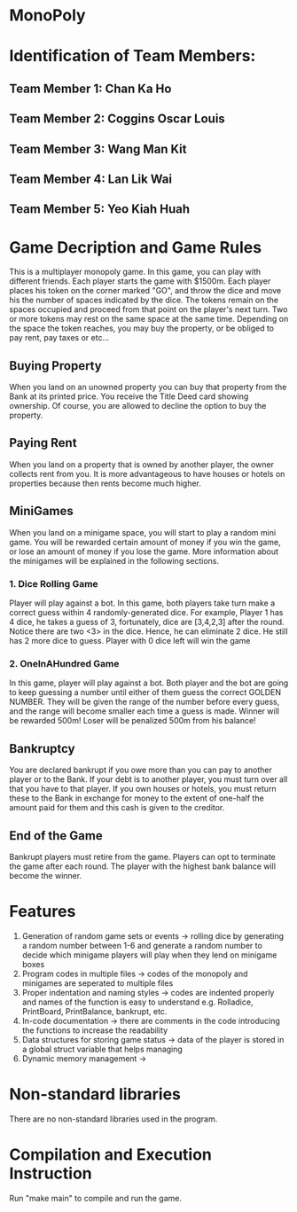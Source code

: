 # MonoPoly 


# Identification of Team Members:
## Team Member 1: Chan Ka Ho
## Team Member 2: Coggins Oscar Louis
## Team Member 3: Wang Man Kit
## Team Member 4: Lan Lik Wai
## Team Member 5: Yeo Kiah Huah


# Game Decription and Game Rules
This is a multiplayer monopoly game. 
In this game, you can play with different friends.
Each player starts the game with $1500m.
Each player places his token on the corner marked "GO", and throw the dice and move his the number of spaces indicated by the dice.
The tokens remain on the spaces occupied and proceed from that point on the player's next turn.
Two or more tokens may rest on the same space at the same time.
Depending on the space the token reaches, you may buy the property, or be obliged to pay rent, pay taxes or etc...

## Buying Property
When you land on an unowned property you can buy that property from the Bank at its printed price.
You receive the Title Deed card showing ownership.
Of course, you are allowed to decline the option to buy the property.

## Paying Rent
When you land on a property that is owned by another player, the owner collects rent from you.
It is more advantageous to have houses or hotels on properties because then rents become much higher.

## MiniGames
When you land on a minigame space, you will start to play a random mini game.
You will be rewarded certain amount of money if you win the game, or lose an amount of money if you lose the game.
More information about the minigames will be explained in the following sections.

### 1. Dice Rolling Game
Player will play against a bot.
In this game, both players take turn make a correct guess within 4 randomly-generated dice.
For example, Player 1 has 4 dice, he takes a guess of 3, fortunately, dice are [3,4,2,3] after the round.
Notice there are two <3> in the dice. Hence, he can eliminate 2 dice.
He still has 2 more dice to guess.
Player with 0 dice left will win the game

### 2. OneInAHundred Game
In this game, player will play against a bot.
Both player and the bot are going to keep guessing a number until either of them guess the correct GOLDEN NUMBER.
They will be given the range of the number before every guess, and the range will become smaller each time a guess is made.
Winner will be rewarded 500m!
Loser will be penalized 500m from his balance!

## Bankruptcy
You are declared bankrupt if you owe more than you can pay to another player or to the Bank.
If your debt is to another player, you must turn over all that you have to that player.
If you own houses or hotels, you must return these to the Bank in exchange for money to the extent of one-half the amount paid for them and this cash is given to the creditor.

## End of the Game
Bankrupt players must retire from the game.
Players can opt to terminate the game after each round.
The player with the highest bank balance will become the winner.

# Features
1. Generation of random game sets or events -> rolling dice by generating a random number between 1-6 and generate a random number to decide which minigame players will play when they lend on minigame boxes
2. Program codes in multiple files -> codes of the monopoly and minigames are seperated to multiple files
3. Proper indentation and naming styles -> codes are indented properly and names of the function is easy to understand e.g. Rolladice, PrintBoard, PrintBalance, bankrupt, etc.
4. In-code documentation -> there are comments in the code introducing the functions to increase the readability
5. Data structures for storing game status -> data of the player is stored in a global struct variable that helps managing
6. Dynamic memory management -> 

# Non-standard libraries
There are no non-standard libraries used in the program.

# Compilation and Execution Instruction
Run "make main" to compile and run the game.


